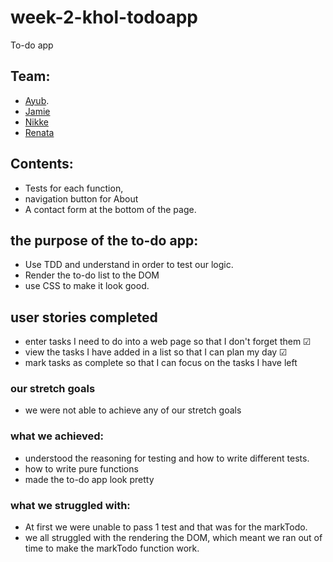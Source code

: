 # week-2-khol-todoapp
To-do app


## Team:
 * [Ayub](https://github.com/Ayub3). 
 * [Jamie](https://github.com/jc282)
 * [Nikke](https://github.com/nikkesan)
 * [Renata](https://github.com/renatajarmova)
 
 ## Contents: 
* Tests for each function, 
* navigation button for About
* A contact form at the bottom of the page.

## the purpose of the to-do app:
 - Use TDD  and understand in order to test our logic.
 - Render the to-do list to the DOM
 - use CSS to make it look good.
 
## user stories completed 
- enter tasks I need to do into a web page so that I don't forget them &#x2611;
- view the tasks I have added in a list so that I can plan my day &#x2611;
- mark tasks as complete so that I can focus on the tasks I have left 

### our stretch goals 
- we were not able to achieve any of our stretch goals


### what we achieved:
  - understood the reasoning for testing and how to write different tests.
  - how to write pure functions
  - made the to-do app look pretty
 
 ### what we struggled with: 
 - At first we were unable to pass 1 test and that was for the markTodo.
 - we all struggled with the rendering the DOM, which meant we ran out of time to make the markTodo function work. 
  
  
 



